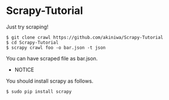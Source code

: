 Scrapy-Tutorial
===============

Just try scraping!
```
$ git clone crawl https://github.com/akiniwa/Scrapy-Tutorial
$ cd Scrapy-Tutorial
$ scrapy crawl foo -o bar.json -t json
```

You can have scraped file as bar.json.

* NOTICE

You should install scrapy as follows.
```
$ sudo pip install scrapy
```

